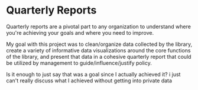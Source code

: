 # Quarterly Reports

Quarterly reports are a pivotal part to any organization to understand where you're achieving your goals and where you need to improve. 
 
My goal with this project was to clean/organize data collected by the library, create a variety of informative data visualizations around the core functions of the library, and present that data in a cohesive quarterly report that could be utilized by management to guide/influence/justify policy.  

Is it enough to just say that was a goal since I actually achieved it? i just can't really discuss what I achieved without getting into private data
